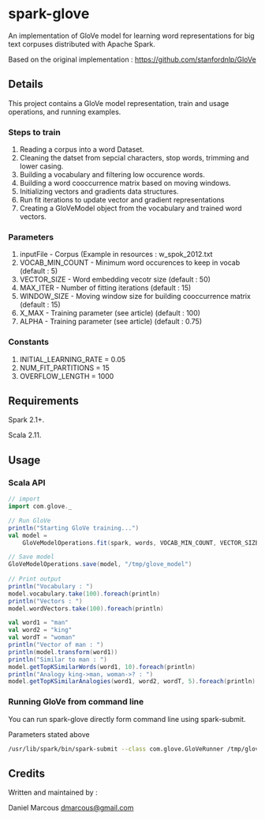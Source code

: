 # spark-glove

An implementation of GloVe model for learning word representations for big text corpuses distributed with Apache Spark.

Based on the original implementation : https://github.com/stanfordnlp/GloVe

## Details

This project contains a GloVe model representation, train and usage operations, and running examples.

### Steps to train

  1. Reading a corpus into a word Dataset.
  2. Cleaning the datset from sepcial characters, stop words, trimming and lower casing.
  3. Building a vocabulary and filtering low occurence words.
  4. Building a word cooccurrence matrix based on moving windows.
  5. Initializing vectors and gradients data structures.
  6. Run fit iterations to update vector and gradient representations
  7. Creating a GloVeModel object from the vocabulary and trained word vectors.

### Parameters

  1. inputFile - Corpus (Example in resources : w_spok_2012.txt
  2. VOCAB_MIN_COUNT - Minimum word occurences to keep in vocab (default : 5)
  3. VECTOR_SIZE - Word embedding vecotr size (default : 50)
  4. MAX_ITER - Number of fitting iterations (default : 15)
  5. WINDOW_SIZE - Moving window size for building cooccurrence matrix (default : 15)
  6. X_MAX - Training parameter (see article) (default : 100)
  7. ALPHA - Training parameter (see article) (default : 0.75)

### Constants

  1. INITIAL_LEARNING_RATE = 0.05
  2. NUM_FIT_PARTITIONS = 15
  3. OVERFLOW_LENGTH = 1000

## Requirements

Spark 2.1+.

Scala 2.11.

## Usage

### Scala API

```scala
// import 
import com.glove._

// Run GloVe 
println("Starting GloVe training...")
val model = 
	GloVeModelOperations.fit(spark, words, VOCAB_MIN_COUNT, VECTOR_SIZE, MAX_ITER, WINDOW_SIZE, X_MAX, ALPHA)	        

// Save model
GloVeModelOperations.save(model, "/tmp/glove_model")
	    
// Print output
println("Vocabulary : ")
model.vocabulary.take(100).foreach(println)
println("Vectors : ")
model.wordVectors.take(100).foreach(println)

val word1 = "man"
val word2 = "king"
val wordT = "woman"
println("Vector of man : ")
println(model.transform(word1))
println("Similar to man : ")
model.getTopKSimilarWords(word1, 10).foreach(println)
println("Analogy king->man, woman->? : ")
model.getTopKSimilarAnalogies(word1, word2, wordT, 5).foreach(println)

```

### Running GloVe from command line

You can run spark-glove directly form command line using spark-submit.

Parameters stated above

```bash
/usr/lib/spark/bin/spark-submit --class com.glove.GloVeRunner /tmp/glove.jar /tmp/input/w_spok_2012.txt 5 50 15 15 100 0.75
```

## Credits

Written and maintained by :

Daniel Marcous <dmarcous@gmail.com>



